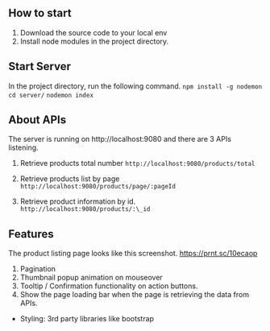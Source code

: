 
## How to start

1. Download the source code to your local env
2. Install node modules in the project directory.

## Start Server

In the project directory, run the following command.
`npm install -g nodemon`
`cd server/`
`nodemon index`

## About APIs

The server is running on http://localhost:9080 and there are 3 APIs listening.

1. Retrieve products total number
   `http://localhost:9080/products/total`

2. Retrieve products list by page
   `http://localhost:9080/products/page/:pageId`

3. Retrieve product information by id.
   `http://localhost:9080/products/:\_id`

## Features

The product listing page looks like this screenshot. https://prnt.sc/10ecaop

1. Pagination
2. Thumbnail popup animation on mouseover
3. Tooltip / Confirmation functionality on action buttons.
4. Show the page loading bar when the page is retrieving the data from APIs.

- Styling: 3rd party libraries like bootstrap
